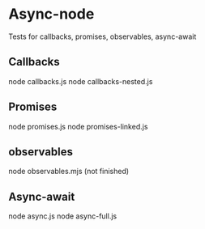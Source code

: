 # Async-node
Tests for callbacks, promises, observables, async-await

## Callbacks
node callbacks.js
node callbacks-nested.js

## Promises
node promises.js
node promises-linked.js

## observables
node observables.mjs (not finished)


## Async-await
node async.js
node async-full.js


